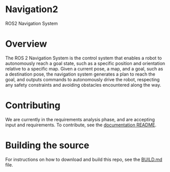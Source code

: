 # Navigation2

ROS2 Navigation System

# Overview
The ROS 2 Navigation System is the control system that enables a robot to autonomously reach a goal state, such as a specific position and orientation relative to a specific map. Given a current pose, a map, and a goal, such as a destination pose, the navigation system generates a plan to reach the goal, and outputs commands to autonomously drive the robot, respecting any safety constraints and avoiding obstacles encountered along the way.

# Contributing
We are currently in the requirements analysis phase, and are accepting input and requirements. To contribute, see the [documentation README](doc/README.md).

# Building the source
For instructions on how to download and build this repo, see the [BUILD.md](doc/BUILD.md) file.
